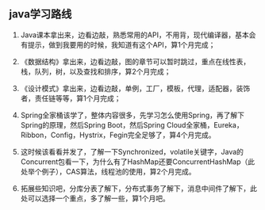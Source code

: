 ## java学习路线

1. Java课本拿出来，边看边敲，熟悉常用的API，不用背，现代编译器，基本会有提示，做到我要用的时候，我知道有这个API，算1个月完成；

2. 《数据结构》拿出来，边看边敲，图的章节可以暂时跳过，重点在线性表，栈，队列，树，以及查找和排序，算2个月完成；

3. 《设计模式》拿出来，边看边敲，单例，工厂，模板，代理，适配器，装饰者，责任链等等，算1个月完成；

4. Spring全家桶该学了，整体内容很多，先学习怎么使用Spring，再了解下Spring的原理，然后Spring Boot，然后Spring Cloud全家桶，Eureka，Ribbon，Config，Hystrix，Fegin完全足够了，算4个月完成。

5. 这时候该看看并发了，了解一下Synchronized，volatile关键字，Java的Concurrent包看一下，为什么有了HashMap还要ConcurrentHashMap（此处举个例子），CAS算法，线程池的使用，算2个月完成。

6. 拓展些知识吧，分库分表了解下，分布式事务了解下，消息中间件了解下，此处可以选择一个重点，多了解一些，算1个月吧。